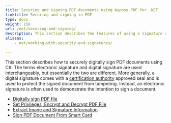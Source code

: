 ```yaml
---
title: Securing and signing PDF documents using Aspose.PDF for .NET
linktitle: Securing and signing in PDF
type: docs
weight: 150
url: /net/securing-and-signing/
description: This section describes the features of using a signature and securing your PDF document. 
aliases:
    - net/working-with-security-and-signatures/

---
```


This section describes how to securely digitally sign PDF documents using C#. The terms electronic signature and digital signature are used interchangeably, but essentially the two are different. More generally, a digital signature comes with a [certification authority](https://en.wikipedia.org/wiki/Certificate_authority) approved seal and is used to protect the signed document from tampering. Instead, an electronic signature is often used to demonstrate the intention to sign a document.

- [Digitally sign PDF file](/pdf/net/digitally-sign-pdf-file/)
- [Set Privileges, Encrypt and Decrypt PDF File](/pdf/net/set-privileges-encrypt-and-decrypt-pdf-file/)
- [Extract Image and Signature Information](/pdf/net/extract-image-and-signature-information/)
- [Sign PDF Document From Smart Card](/pdf/net/sign-pdf-document-from-smart-card/)
